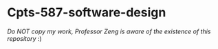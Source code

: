 # Cpts-587-software-design

*Do NOT copy my work, Professor Zeng is aware of the existence of this repository* :)